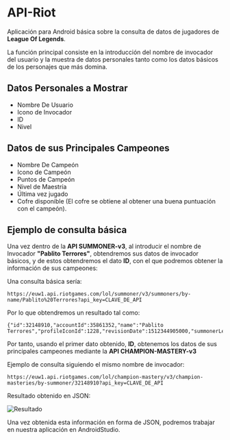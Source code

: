 # API-Riot

Aplicación para Android básica sobre la consulta de datos de jugadores de **League Of Legends**.

La función principal consiste en la introducción del nombre de invocador del usuario y la muestra de datos personales tanto como los datos básicos de los personajes que más domina.

## Datos Personales a Mostrar

- Nombre De Usuario
- Icono de Invocador
- ID
- Nivel

## Datos de sus Principales Campeones

- Nombre De Campeón
- Icono de Campeón
- Puntos de Campeón
- Nivel de Maestría
- Última vez jugado
- Cofre disponible (El cofre se obtiene al obtener una buena puntuación con el campeón).

## Ejemplo de consulta básica

Una vez dentro de la **API __SUMMONER-v3__**, al introducir el nombre de Invocador **"Pablito Terrores"**, obtendremos sus datos de invocador básicos, y de estos obtendremos el dato **ID**, con el que podremos obtener la información de sus campeones:

Una consulta básica sería:

```
https://euw1.api.riotgames.com/lol/summoner/v3/summoners/by-name/Pablito%20Terrores?api_key=CLAVE_DE_API
```
Por lo que obtendremos un resultado tal como:

```
{"id":32148910,"accountId":35861352,"name":"Pablito Terrores","profileIconId":1228,"revisionDate":1512344905000,"summonerLevel":36}
```
Por tanto, usando el primer dato obtenido, **ID**, obtenemos los datos de sus principales campeones mediante la **API __CHAMPION-MASTERY-v3__**

Ejemplo de consulta siguiendo el mismo nombre de invocador:
```
https://euw1.api.riotgames.com/lol/champion-mastery/v3/champion-masteries/by-summoner/32148910?api_key=CLAVE_DE_API
```

Resultado obtenido en JSON:

![Resultado](https://i.imgur.com/H5Vsowt.png)

Una vez obtenida esta información en forma de JSON, podremos trabajar en nuestra aplicación en AndroidStudio.
